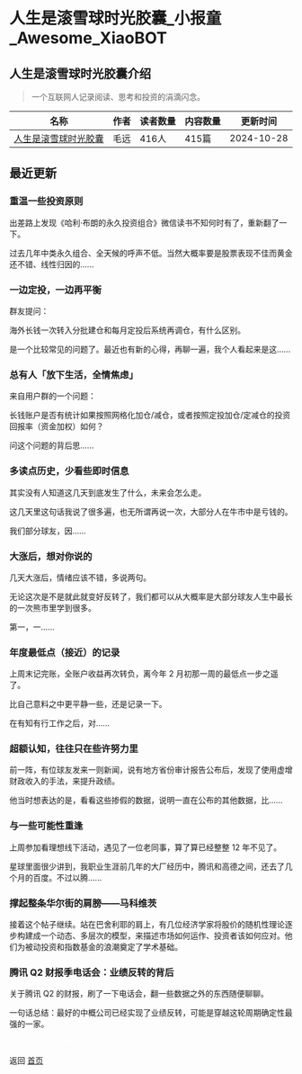 # 人生是滚雪球时光胶囊_小报童_Awesome_XiaoBOT

## 人生是滚雪球时光胶囊介绍
> 一个互联网人记录阅读、思考和投资的涓滴闪念。  
  


|名称|作者|读者数量|内容数量|更新时间|
|---|---|---|---|---|
|[人生是滚雪球时光胶囊](https://xiaobot.net/p/maoyuan?refer=9c3f1c95-a052-465a-9902-f6d75080262a)|毛远|416人|415篇|2024-10-28|

## 最近更新
### 重温一些投资原则

出差路上发现《哈利·布朗的永久投资组合》微信读书不知何时有了，重新翻了一下。

过去几年中类永久组合、全天候的呼声不低。当然大概率要是股票表现不佳而黄金还不错、线性归因的......

### 一边定投，一边再平衡

群友提问：

海外长钱一次转入分批建仓和每月定投后系统再调仓，有什么区别。

是一个比较常见的问题了。最近也有新的心得，再聊一遍，我个人看起来是这......

### 总有人「放下生活，全情焦虑」

来自用户群的一个问题：

长钱账户是否有统计如果按照网格化加仓/减仓，或者按照定投加仓/定减仓的投资回报率（资金加权）如何？

问这个问题的背后思......

### 多读点历史，少看些即时信息

其实没有人知道这几天到底发生了什么，未来会怎么走。

这几天里这句话我说了很多遍，也无所谓再说一次，大部分人在牛市中是亏钱的。

我们部分球友，因......

### 大涨后，想对你说的

几天大涨后，情绪应该不错，多说两句。

无论这次是不是就此就变好反转了，我们都可以从大概率是大部分球友人生中最长的一次熊市里学到很多。

第一，一......

### 年度最低点（接近）的记录

上周末记完账，全账户收益再次转负，离今年 2 月初那一周的最低点一步之遥了。

比自己意料之中更平静一些，还是记录一下。

在有知有行工作之后，对......

### 超额认知，往往只在些许努力里

前一阵，有位球友发来一则新闻，说有地方省份审计报告公布后，发现了使用虚增财政收入的手法，来提升政绩。

他当时想表达的是，看看这些掺假的数据，说明一直在公布的其他数据，比......

### 与一些可能性重逢

上周参加看理想线下活动，遇见了一位老同事，算了算已经整整 12 年不见了。

星球里面很少讲到，我职业生涯前几年的大厂经历中，腾讯和高德之间，还去了几个月的百度。不过以腾......

### 撑起整条华尔街的肩膀——马科维茨

接着这个帖子继续。站在巴舍利耶的肩上，有几位经济学家将股价的随机性理论逐步构建成一个动态、多层次的模型，来描述市场如何运作、投资者该如何应对。他们为被动投资和指数基金的浪潮奠定了学术基础。

### 腾讯 Q2 财报季电话会：业绩反转的背后

关于腾讯 Q2 的财报，刷了一下电话会，翻一些数据之外的东西随便聊聊。

一句话总结：最好的中概公司已经实现了业绩反转，可能是穿越这轮周期确定性最强的一家。


<a href="https://github.com/Reno9527/awesome-xiaobot" style="color: white; text-decoration: none;">awesome-xiaobot</a>

返回 [首页](../README.md)
